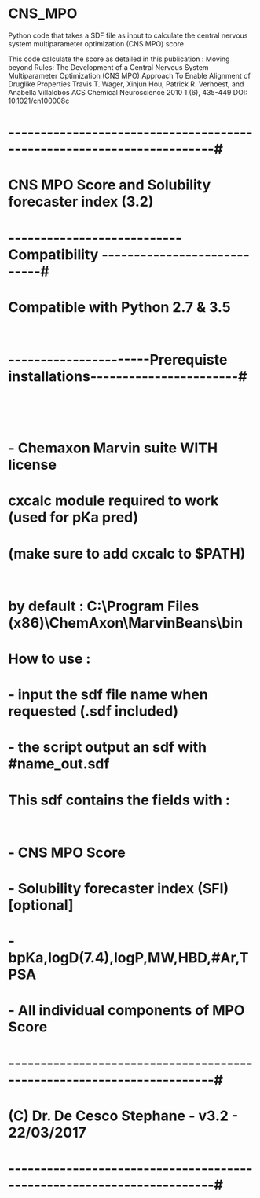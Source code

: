 # CNS_MPO
Python code that takes a SDF file as input to calculate the central nervous system multiparameter optimization (CNS MPO) score

This code calculate the score as detailed in this publication : 
Moving beyond Rules: The Development of a Central Nervous System Multiparameter Optimization (CNS MPO) Approach To Enable Alignment of Druglike Properties 
Travis T. Wager, Xinjun Hou, Patrick R. Verhoest, and Anabella Villalobos
ACS Chemical Neuroscience 2010 1 (6), 435-449
DOI: 10.1021/cn100008c

# ----------------------------------------------------------------------#
# 			CNS MPO Score and Solubility forecaster index (3.2)			        #
# --------------------------- Compatibility ----------------------------#
# 					Compatible with Python 2.7 & 3.5					                  #
# ----------------------Prerequiste installations-----------------------#
# 																	                                  	#
# 		- Chemaxon Marvin suite WITH license							                #
# 				cxcalc module required to work 	(used for pKa pred)		        #
# 					(make sure to add cxcalc to $PATH)					                #
# by default : C:\Program Files (x86)\ChemAxon\MarvinBeans\bin			    #
# How to use :															                            #
# 		- input the sdf file name when requested (.sdf included)		      #
# 		- the script output an sdf with #name_out.sdf					            #
# 			This sdf contains the fields with : 						                #
# 						- CNS MPO Score									                          #
# 						- Solubility forecaster index (SFI)[optional]	            #
# 						- bpKa,logD(7.4),logP,MW,HBD,#Ar,TPSA			                #
# 						- All individual components of MPO Score		              #
# ----------------------------------------------------------------------#
# (C) Dr. De Cesco Stephane - v3.2 - 22/03/2017							            #
# ----------------------------------------------------------------------#
